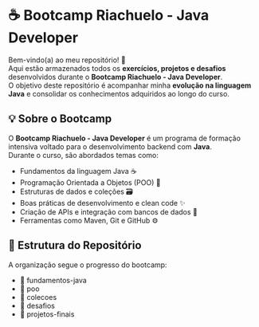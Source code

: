 # ☕ Bootcamp Riachuelo - Java Developer

Bem-vindo(a) ao meu repositório! 🚀  
Aqui estão armazenados todos os **exercícios, projetos e desafios** desenvolvidos durante o **Bootcamp Riachuelo - Java Developer**.  
O objetivo deste repositório é acompanhar minha **evolução na linguagem Java** e consolidar os conhecimentos adquiridos ao longo do curso.

## 💡 Sobre o Bootcamp

O **Bootcamp Riachuelo - Java Developer** é um programa de formação intensiva voltado para o desenvolvimento backend com **Java**.  
Durante o curso, são abordados temas como:

- Fundamentos da linguagem Java ☕  
- Programação Orientada a Objetos (POO) 🧱  
- Estruturas de dados e coleções 🗃️  
- Boas práticas de desenvolvimento e clean code ✨  
- Criação de APIs e integração com bancos de dados 💾  
- Ferramentas como Maven, Git e GitHub ⚙️  


## 📂 Estrutura do Repositório

A organização segue o progresso do bootcamp:

- 📁 fundamentos-java
- 📁 poo
- 📁 colecoes
- 📁 desafios
- 📁 projetos-finais
